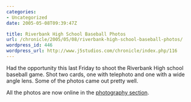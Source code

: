 ```yaml
--- 
categories:
- Uncategorized
date: 2005-05-08T09:39:47Z

title: Riverbank High School Baseball Photos
url: /chronicle/2005/05/08/riverbank-high-school-baseball-photos/
wordpress_id: 446
wordpress_url: http://www.j5studios.com/chronicle/index.php/116
---
```


Had the opportunity this last Friday to shoot the Riverbank High school baseball game.  Shot two cards, one with telephoto and one with a wide angle lens.  Some of the photos came out pretty well.

All the photos are now online in the <a href="/photography/">photography section</a>.

